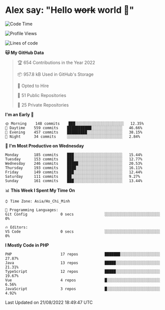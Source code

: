 # Alex say: "Hello ~~work~~ world 🐾"

<!--START_SECTION:waka-->
![Code Time](http://img.shields.io/badge/Code%20Time-838%20hrs%2047%20mins-blue)

![Profile Views](http://img.shields.io/badge/Profile%20Views-1-blue)

![Lines of code](https://img.shields.io/badge/From%20Hello%20World%20I%27ve%20Written-1%20Million%20lines%20of%20code-blue)

**🐱 My GitHub Data** 

> 🏆 654 Contributions in the Year 2022
 > 
> 📦 957.8 kB Used in GitHub's Storage 
 > 
> 💼 Opted to Hire
 > 
> 📜 51 Public Repositories 
 > 
> 🔑 25 Private Repositories  
 > 
**I'm an Early 🐤** 

```text
🌞 Morning    148 commits    ███░░░░░░░░░░░░░░░░░░░░░░   12.35% 
🌆 Daytime    559 commits    ███████████░░░░░░░░░░░░░░   46.66% 
🌃 Evening    457 commits    █████████░░░░░░░░░░░░░░░░   38.15% 
🌙 Night      34 commits     ░░░░░░░░░░░░░░░░░░░░░░░░░   2.84%

```
📅 **I'm Most Productive on Wednesday** 

```text
Monday       185 commits    ███░░░░░░░░░░░░░░░░░░░░░░   15.44% 
Tuesday      153 commits    ███░░░░░░░░░░░░░░░░░░░░░░   12.77% 
Wednesday    246 commits    █████░░░░░░░░░░░░░░░░░░░░   20.53% 
Thursday     193 commits    ████░░░░░░░░░░░░░░░░░░░░░   16.11% 
Friday       149 commits    ███░░░░░░░░░░░░░░░░░░░░░░   12.44% 
Saturday     111 commits    ██░░░░░░░░░░░░░░░░░░░░░░░   9.27% 
Sunday       161 commits    ███░░░░░░░░░░░░░░░░░░░░░░   13.44%

```


📊 **This Week I Spent My Time On** 

```text
⌚︎ Time Zone: Asia/Ho_Chi_Minh

💬 Programming Languages: 
Git Config               0 secs              ░░░░░░░░░░░░░░░░░░░░░░░░░   0%

🔥 Editors: 
VS Code                  0 secs              ░░░░░░░░░░░░░░░░░░░░░░░░░   0%

```

**I Mostly Code in PHP** 

```text
PHP                      17 repos            ███████░░░░░░░░░░░░░░░░░░   27.87% 
Java                     13 repos            █████░░░░░░░░░░░░░░░░░░░░   21.31% 
TypeScript               12 repos            █████░░░░░░░░░░░░░░░░░░░░   19.67% 
Vue                      4 repos             █░░░░░░░░░░░░░░░░░░░░░░░░   6.56% 
JavaScript               3 repos             █░░░░░░░░░░░░░░░░░░░░░░░░   4.92%

```



 Last Updated on 21/08/2022 18:49:47 UTC
<!--END_SECTION:waka-->
